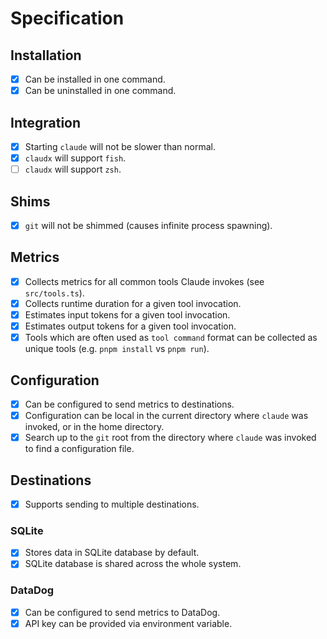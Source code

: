 # Specification

## Installation
- [x] Can be installed in one command.
- [x] Can be uninstalled in one command.

## Integration
- [x] Starting `claude` will not be slower than normal.
- [x] `claudx` will support `fish`.
- [ ] `claudx` will support `zsh`.

## Shims
- [x] `git` will not be shimmed (causes infinite process spawning).

## Metrics
- [x] Collects metrics for all common tools Claude invokes (see `src/tools.ts`).
- [x] Collects runtime duration for a given tool invocation.
- [x] Estimates input tokens for a given tool invocation.
- [x] Estimates output tokens for a given tool invocation.
- [x] Tools which are often used as `tool command` format can be collected as unique tools (e.g. `pnpm install` vs `pnpm run`).

## Configuration
- [x] Can be configured to send metrics to destinations.
- [x] Configuration can be local in the current directory where `claude` was invoked, or in the home directory.
- [x] Search up to the `git` root from the directory where `claude` was invoked to find a configuration file.

## Destinations
- [x] Supports sending to multiple destinations.

### SQLite
- [x] Stores data in SQLite database by default.
- [x] SQLite database is shared across the whole system.

### DataDog
- [x] Can be configured to send metrics to DataDog.
- [x] API key can be provided via environment variable.